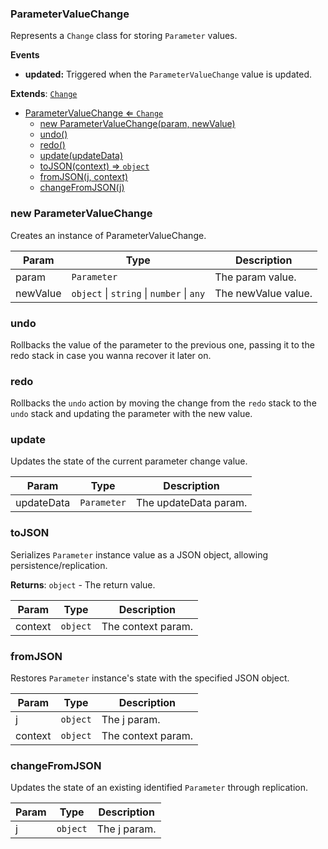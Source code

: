 <a name="ParameterValueChange"></a>

### ParameterValueChange 
Represents a `Change` class for storing `Parameter` values.

**Events**
* **updated:** Triggered when the `ParameterValueChange` value is updated.


**Extends**: <code>[Change](api/UndoRedo/Change.md)</code>  

* [ParameterValueChange ⇐ <code>Change</code>](#ParameterValueChange)
    * [new ParameterValueChange(param, newValue)](#new-ParameterValueChange)
    * [undo()](#undo)
    * [redo()](#redo)
    * [update(updateData)](#update)
    * [toJSON(context) ⇒ <code>object</code>](#toJSON)
    * [fromJSON(j, context)](#fromJSON)
    * [changeFromJSON(j)](#changeFromJSON)

<a name="new_ParameterValueChange_new"></a>

### new ParameterValueChange
Creates an instance of ParameterValueChange.


| Param | Type | Description |
| --- | --- | --- |
| param | <code>Parameter</code> | The param value. |
| newValue | <code>object</code> \| <code>string</code> \| <code>number</code> \| <code>any</code> | The newValue value. |

<a name="ParameterValueChange+undo"></a>

### undo
Rollbacks the value of the parameter to the previous one, passing it to the redo stack in case you wanna recover it later on.


<a name="ParameterValueChange+redo"></a>

### redo
Rollbacks the `undo` action by moving the change from the `redo` stack to the `undo` stack
and updating the parameter with the new value.


<a name="ParameterValueChange+update"></a>

### update
Updates the state of the current parameter change value.



| Param | Type | Description |
| --- | --- | --- |
| updateData | <code>Parameter</code> | The updateData param. |

<a name="ParameterValueChange+toJSON"></a>

### toJSON
Serializes `Parameter` instance value as a JSON object, allowing persistence/replication.


**Returns**: <code>object</code> - The return value.  

| Param | Type | Description |
| --- | --- | --- |
| context | <code>object</code> | The context param. |

<a name="ParameterValueChange+fromJSON"></a>

### fromJSON
Restores `Parameter` instance's state with the specified JSON object.



| Param | Type | Description |
| --- | --- | --- |
| j | <code>object</code> | The j param. |
| context | <code>object</code> | The context param. |

<a name="ParameterValueChange+changeFromJSON"></a>

### changeFromJSON
Updates the state of an existing identified `Parameter` through replication.



| Param | Type | Description |
| --- | --- | --- |
| j | <code>object</code> | The j param. |

